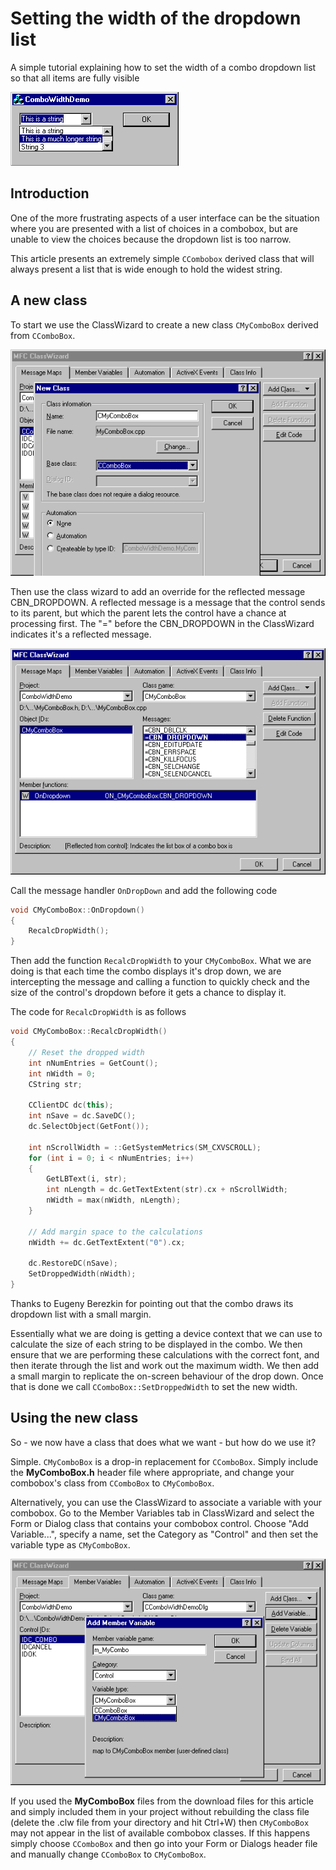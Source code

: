 # Setting the width of the dropdown list

A simple tutorial explaining how to set the width of a combo dropdown list so that all items are fully visible

![Sample Image - ComboDropWidth.gif](https://raw.githubusercontent.com/ChrisMaunder/combodropwidth/master/docs/assets/combodropwidth.gif)

## Introduction

One of the more frustrating aspects of a user interface can be the situation where
you are presented with a list of choices in a combobox, but are unable to view the
choices because the dropdown list is too narrow.

This article presents an extremely simple `CCombobox` derived class
that will always present a list that is wide enough to hold the widest string.

## A new class

To start we use the ClassWizard to create a new class `CMyComboBox`
derived from `CComboBox`.

![Creating a new class](https://raw.githubusercontent.com/ChrisMaunder/combodropwidth/master/docs/assets/combodropwidth1.gif)

Then use the class wizard to add an override for the reflected message CBN\_DROPDOWN.
A reflected message is a message that the control sends to its parent, but which the
parent lets the control have a chance at processing first. The "=" before the CBN\_DROPDOWN
in the ClassWizard indicates it's a reflected message.

![Adding a message handler](https://raw.githubusercontent.com/ChrisMaunder/combodropwidth/master/docs/assets/combodropwidth2.gif)

Call the message handler `OnDropDown` and add the following code

```cpp
void CMyComboBox::OnDropdown() 
{
    RecalcDropWidth();
}
```

Then add the function `RecalcDropWidth` to your `CMyComboBox`. What
we are doing is that each time the combo displays it's drop down, we are intercepting the
message and calling a function to quickly check and the size of the control's dropdown
before it gets a chance to display it. 

The code for `RecalcDropWidth` is as follows

```cpp
void CMyComboBox::RecalcDropWidth()
{
    // Reset the dropped width
    int nNumEntries = GetCount();
    int nWidth = 0;
    CString str;

    CClientDC dc(this);
    int nSave = dc.SaveDC();
    dc.SelectObject(GetFont());

    int nScrollWidth = ::GetSystemMetrics(SM_CXVSCROLL);
    for (int i = 0; i < nNumEntries; i++)
    {
        GetLBText(i, str);
        int nLength = dc.GetTextExtent(str).cx + nScrollWidth;
        nWidth = max(nWidth, nLength);
    }
    
    // Add margin space to the calculations
    nWidth += dc.GetTextExtent("0").cx;

    dc.RestoreDC(nSave);
    SetDroppedWidth(nWidth);
}
```

Thanks to Eugeny Berezkin for pointing out that the combo draws its dropdown list with a 
small margin.

Essentially what we are doing is getting a device context that we can use to calculate
the size of each string to be displayed in the combo. We then ensure that we are performing
these calculations with the correct font, and then iterate through the list and work out
the maximum width. We then add a small margin to replicate the on-screen behaviour of the
drop down. Once that is done we call `CComboBox::SetDroppedWidth` to set the
new width.

## Using the new class

So - we now have a class that does what we want - but how do we use it?

Simple. `CMyComboBox` is a drop-in replacement for  `CComboBox`.
Simply include the  **MyComboBox.h** header file where appropriate, and change your
combobox's class from  `CComboBox` to `CMyComboBox`.

Alternatively, you can use the ClassWizard to associate a variable with your combobox.
Go to the Member Variables tab in ClassWizard and select the Form or Dialog class that
contains your combobox control. Choose "Add Variable...", specify a name, set the Category
as "Control" and then set the variable type as `CMyComboBox`.

![Subclassing the control](https://raw.githubusercontent.com/ChrisMaunder/combodropwidth/master/docs/assets/combodropwidth3.gif)

If you used the  **MyComboBox** files from the download files for this article and
simply included them in your project without rebuilding the class file (delete the .clw
file from your directory and hit Ctrl+W) then `CMyComboBox` may not appear
in the list of available combobox classes. If this happens simply choose `CComboBox`
and then go into your Form or Dialogs header file and manually change `CComboBox`
to `CMyComboBox`.
